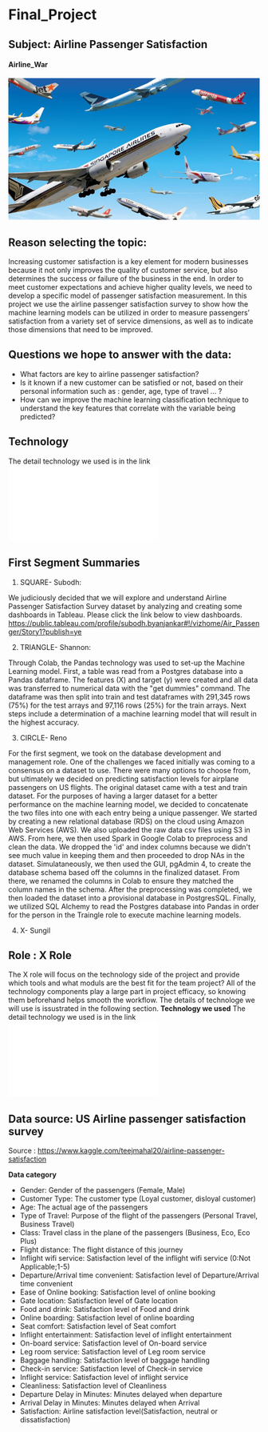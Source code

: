 # Final_Project

## Subject: Airline Passenger Satisfaction

#### Airline_War
![Airline_war](images/airline_war.jfif)

## Reason selecting the topic:
Increasing customer satisfaction is a key element for modern businesses because it not only improves the quality of customer service, but also determines the success or failure of the business in the end. In order to meet customer expectations and achieve higher quality levels, we need to develop a specific model of passenger satisfaction measurement. In this project we use the airline passenger satisfaction survey to show how the machine learning models can be utilized in order to measure passengers’ satisfaction from a variety set of service dimensions, as well as to indicate those dimensions that need to be improved.


## Questions we hope to answer with the data:
* What factors are key to airline passenger satisfaction?
* Is it known if a new customer can be satisfied or not, based on their personal information such as : gender, age, type of travel ... ?
* How can we improve the machine learning classification technique to understand the key features that correlate with the variable being predicted?


## Technology
The detail technology we used is in the link
![technology.md](technology.md)

## First Segment Summaries

1. SQUARE- Subodh: 

We judiciously decided that we will explore and understand Airline Passenger Satisfaction Survey dataset by analyzing and creating some dashboards in Tableau. Please click the link below to view dashboards.
https://public.tableau.com/profile/subodh.byanjankar#!/vizhome/Air_Passenger/Story1?publish=ye

2. TRIANGLE- Shannon:

Through Colab, the Pandas technology was used to set-up the Machine Learning model. First, a table was read from a Postgres database into a Pandas dataframe. The features (X) and target (y) were created and all data was transferred to numerical data with the "get dummies" command. The dataframe was then split into train and test dataframes with 291,345 rows (75%) for the test arrays and 97,116 rows (25%) for the train arrays. Next steps include a determination of a machine learning model that will result in the highest accuracy. 

3. CIRCLE- Reno

For the first segment, we took on the database development and management role. One of the challenges we faced initially was coming to a consensus on a dataset to use. There were many options to choose from, but ultimately we decided on predicting satisfaction levels for airplane passengers on US flights. The original dataset came with a test and train dataset. For the purposes of having a larger dataset for a better performance on the machine learning model, we decided to concatenate the two files into one with each entry being a unique passenger. We started by creating a new relational database (RDS) on the cloud using Amazon Web Services (AWS). We also uploaded the raw data csv files using S3 in AWS. From here, we then used Spark in Google Colab to preprocess and clean the data. We dropped the 'id' and index columns because we didn't see much value in keeping them and then proceeded to drop NAs in the dataset. Simulataneously, we then used the GUI, pgAdmin 4, to create the database schema based off the columns in the finalized dataset. From there, we renamed the columns in Colab to ensure they matched the column names in the schema. After the preprocessing was completed, we then loaded the dataset into a provisional database in PostgresSQL. Finally, we utilized SQL Alchemy to read the Postgres database into Pandas in order for the person in the Traingle role to execute machine learning models. 

4. X- Sungil
## Role : X Role
The X role will focus on the technology side of the project and provide which tools and what moduls are the best fit for the team project? All of the technology components play a large part in project efficacy, so knowing them beforehand helps smooth the workflow. The details of technologe we will use is issustrated in the following section.
**Technology we used**
The detail technology we used is in the link
![technology.md](technology.md)


## Data source: US Airline passenger satisfaction survey
Source : https://www.kaggle.com/teejmahal20/airline-passenger-satisfaction

**Data category**
- Gender: Gender of the passengers (Female, Male)
- Customer Type: The customer type (Loyal customer, disloyal customer)
- Age: The actual age of the passengers
- Type of Travel: Purpose of the flight of the passengers (Personal Travel, Business Travel)
- Class: Travel class in the plane of the passengers (Business, Eco, Eco Plus)
- Flight distance: The flight distance of this journey
- Inflight wifi service: Satisfaction level of the inflight wifi service (0:Not Applicable;1-5)
- Departure/Arrival time convenient: Satisfaction level of Departure/Arrival time convenient
- Ease of Online booking: Satisfaction level of online booking
- Gate location: Satisfaction level of Gate location
- Food and drink: Satisfaction level of Food and drink
- Online boarding: Satisfaction level of online boarding
- Seat comfort: Satisfaction level of Seat comfort
- Inflight entertainment: Satisfaction level of inflight entertainment
- On-board service: Satisfaction level of On-board service
- Leg room service: Satisfaction level of Leg room service
- Baggage handling: Satisfaction level of baggage handling
- Check-in service: Satisfaction level of Check-in service
- Inflight service: Satisfaction level of inflight service
- Cleanliness: Satisfaction level of Cleanliness
- Departure Delay in Minutes: Minutes delayed when departure
- Arrival Delay in Minutes: Minutes delayed when Arrival
- Satisfaction: Airline satisfaction level(Satisfaction, neutral or dissatisfaction)



